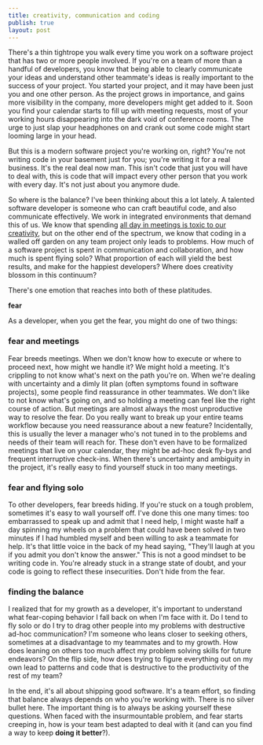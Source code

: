 ```yaml
---
title: creativity, communication and coding
publish: true
layout: post
---
```


There's a thin tightrope you walk every time you work on a software project that
has two or more people involved. If you're on a team of more than a handful of
developers, you know that being able to clearly communicate your ideas and
understand other teammate's ideas is really important to the success of your
project. You started your project, and it may have been just you and one other
person. As the project grows in importance, and gains more visibility in the
company, more developers might get added to it. Soon you find your calendar
starts to fill up with meeting requests, most of your working hours disappearing
into the dark void of conference rooms. The urge to just slap your headphones on
and crank out some code might start looming large in your head.

But this is a modern software project you're working on, right? You're not
writing code in your basement just for you; you're writing it for a real
business. It's the real deal now man. This isn't code that just you will have to
deal with, this is code that will impact every other person that you work with
every day. It's not just about you anymore dude.

So where is the balance? I've been thinking about this a lot lately. A talented
software developer is someone who can craft beautiful code, and also communicate
effectively. We work in integrated environments that demand this of us. We know
that spending [all day in meetings is toxic to our
creativity](http://gettingreal.37signals.com/ch07_Meetings_Are_Toxic.php), but
on the other end of the spectrum, we know that coding in a walled off garden on
any team project only leads to problems. How much of a software project is spent
in communication and collaboration, and how much is spent flying solo?  What
proportion of each will yield the best results, and make for the happiest
developers? Where does creativity blossom in this continuum?

There's one emotion that reaches into both of these platitudes.

**fear**

As a developer, when you get the fear, you might do one of two things:

### fear and meetings

Fear breeds meetings. When we don't know how to execute or where to proceed
next, how might we handle it? We might hold a meeting. It's crippling to not
know what's next on the path you're on. When we're dealing with uncertainty and
a dimly lit plan (often symptoms found in software projects), some people find
reassurance in other teammates. We don't like to not know what's going on, and
so holding a meeting can feel like the right course of action. But meetings are
almost always the most unproductive way to resolve the fear. Do you really want
to break up your entire teams workflow because you need reassurance about a new
feature? Incidentally, this is usually the lever a manager who's not tuned in to
the problems and needs of their team will reach for. These don't even have to be
formalized meetings that live on your calendar, they might be ad-hoc desk
fly-bys and frequent interruptive check-ins.  When there's uncertainty and
ambiguity in the project, it's really easy to find yourself stuck in too many
meetings.

### fear and flying solo

To other developers, fear breeds hiding. If you're stuck on a tough problem,
sometimes it's easy to wall yourself off. I've done this one many times: too
embarrassed to speak up and admit that I need help, I might waste half a day
spinning my wheels on a problem that could have been solved in two minutes if I
had humbled myself and been willing to ask a teammate for help. It's that little
voice in the back of my head saying, "They'll laugh at you if you admit you
don't know the answer." This is not a good mindset to be writing code in. You're
already stuck in a strange state of doubt, and your code is going to reflect
these insecurities. Don't hide from the fear.

### finding the balance

I realized that for my growth as a developer, it's important to understand what
fear-coping behavior I fall back on when I'm face with it. Do I tend to fly solo
or do I try to drag other people into my problems with destructive ad-hoc
communication? I'm someone who leans closer to seeking others, sometimes at a
disadvantage to my teammates and to my growth. How does leaning on others too
much affect my problem solving skills for future endeavors? On the flip side,
how does trying to figure everything out on my own lead to patterns and code
that is destructive to the productivity of the rest of my team?

In the end, it's all about shipping good software. It's a team effort, so
finding that balance always depends on who you're working with. There is no
silver bullet here. The important thing is to always be asking yourself these
questions. When faced with the insurmountable problem, and fear starts creeping
in, how is your team best adapted to deal with it (and can you find a way to
keep **doing it better**?).

